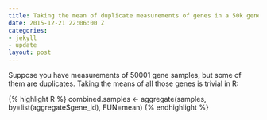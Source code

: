 ```yaml
---
title: Taking the mean of duplicate measurements of genes in a 50k gene data frame
date: 2015-12-21 22:06:00 Z
categories:
- jekyll
- update
layout: post
---
```


Suppose you have measurements of 50001 gene samples, but some of them are duplicates.
Taking the means of all those genes is trivial in R:

{% highlight R %}
combined.samples <- aggregate(samples, by=list(aggregate$gene_id), FUN=mean)
{% endhighlight %}
